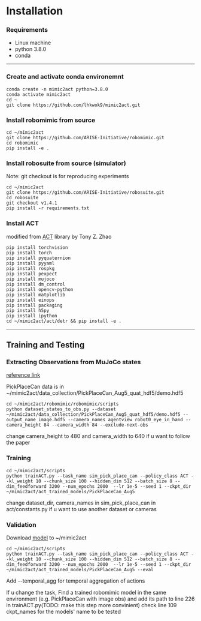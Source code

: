 # Installation

### Requirements
- Linux machine
- python 3.8.0
- conda
-------

### Create and activate conda environemnt
```
conda create -n mimic2act python=3.8.0
conda activate mimic2act
cd ~
git clone https://github.com/lhkwok9/mimic2act.git
```

### Install robomimic from source
```
cd ~/mimic2act
git clone https://github.com/ARISE-Initiative/robomimic.git
cd robomimic
pip install -e .
```

### Install robosuite from source (simulator)
Note: git checkout is for reproducing experiments
```
cd ~/mimic2act
git clone https://github.com/ARISE-Initiative/robosuite.git
cd robosuite
git checkout v1.4.1
pip install -r requirements.txt
```

### Install ACT
modified from [ACT](https://github.com/tonyzhaozh/act) library by Tony Z. Zhao
```
pip install torchvision
pip install torch
pip install pyquaternion
pip install pyyaml
pip install rospkg
pip install pexpect
pip install mujoco
pip install dm_control
pip install opencv-python
pip install matplotlib
pip install einops
pip install packaging
pip install h5py
pip install ipython
cd ~/mimic2act/act/detr && pip install -e .
```
-------
## Training and Testing

### Extracting Observations from MuJoCo states
[reference link](https://robomimic.github.io/docs/datasets/robosuite.html)

PickPlaceCan data is in ~/mimic2act/data_collection/PickPlaceCan_Aug5_quat_hdf5/demo.hdf5
```
cd ~/mimic2act/robomimic/robomimic/scripts
python dataset_states_to_obs.py --dataset ~/mimic2act/data_collection/PickPlaceCan_Aug5_quat_hdf5/demo.hdf5 --output_name image.hdf5 --camera_names agentview robot0_eye_in_hand --camera_height 84 --camera_width 84 --exclude-next-obs
```
change camera_height to 480 and camera_width to 640 if u want to follow the paper

### Training
```
cd ~/mimic2act/scripts
python trainACT.py --task_name sim_pick_place_can --policy_class ACT --kl_weight 10 --chunk_size 100 --hidden_dim 512 --batch_size 8 --dim_feedforward 3200 --num_epochs 2000  --lr 1e-5 --seed 1 --ckpt_dir ~/mimic2act/act_trained_models/PickPlaceCan_Aug5
```
change dataset_dir, camera_names in sim_pick_place_can in act/constants.py if u want to use another dataset or cameras

### Validation
Download [model](https://drive.google.com/file/d/1sb9ir9Hwjlaw7lBqv5lcpiei_2rMKzWB/view?usp=drive_link) to ~/mimic2act
```
cd ~/mimic2act/scripts
python trainACT.py --task_name sim_pick_place_can --policy_class ACT --kl_weight 10 --chunk_size 100 --hidden_dim 512 --batch_size 8 --dim_feedforward 3200 --num_epochs 2000  --lr 1e-5 --seed 1 --ckpt_dir ~/mimic2act/act_trained_models/PickPlaceCan_Aug5 --eval 
```
Add --temporal_agg for temporal aggregation of actions

If u change the task, Find a trained robomimic model in the same environment (e.g. PickPlaceCan with image obs) and add its path to line 226 in trainACT.py(TODO: make this step more convinient)
check line 109 ckpt_names for the models' name to be tested